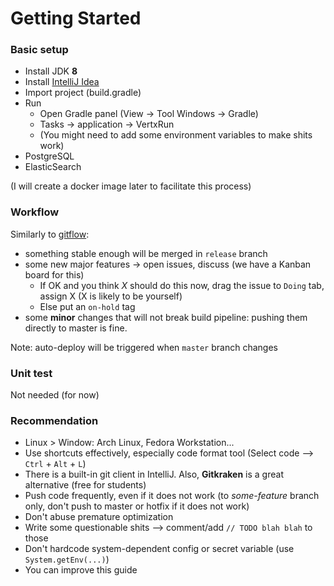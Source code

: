 # Getting Started

### Basic setup

* Install JDK **8**
* Install [IntelliJ Idea](https://www.jetbrains.com/idea/)
* Import project (build.gradle)
* Run
  * Open Gradle panel (View -> Tool Windows -> Gradle)
  * Tasks -> application -> VertxRun
  * (You might need to add some environment variables to make shits work)
* PostgreSQL
* ElasticSearch

(I will create a docker image later to facilitate this process)

### Workflow
Similarly to [gitflow](https://www.atlassian.com/git/tutorials/comparing-workflows/gitflow-workflow):
* something stable enough will be merged in `release` branch
* some new major features -> open issues, discuss (we have a Kanban board for this)
  * If OK and you think *X* should do this now, drag the issue to `Doing` tab, assign X (X is likely to be yourself)
  * Else put an `on-hold` tag
* some **minor** changes that will not break build pipeline: pushing them directly to master is fine.

Note: auto-deploy will be triggered when `master` branch changes

### Unit test

Not needed (for now)

### Recommendation
* Linux > Window: Arch Linux, Fedora Workstation...
* Use shortcuts effectively, especially code format tool (Select code --> `Ctrl` + `Alt` + `L`)
* There is a built-in git client in IntelliJ. Also, **Gitkraken** is a great alternative (free for students) 
* Push code frequently, even if it does not work (to _some-feature_ branch only, don't push to master or hotfix if it does not work)
* Don't abuse premature optimization
* Write some questionable shits --> comment/add `// TODO blah blah` to those
* Don't hardcode system-dependent config or secret variable (use `System.getEnv(...)`)
* You can improve this guide
